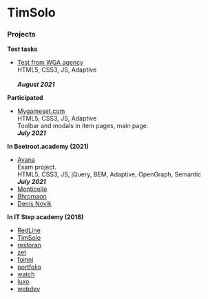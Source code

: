 # TimSolo
### Projects

<strong>Test tasks</strong>
* [Test from WGA agency](berd/)<br>
HTML5, CSS3, JS, Adaptive<br>
<br><i><b>August 2021</b></i>

<strong>Participated</strong>
* [Mygameset.com](https://mygameset.com)<br>
HTML5, CSS3, JS, Adaptive<br>
Toolbar and modals in item pages, main page.
<br><i><b>July 2021</b></i>

<strong>In Beetroot.academy (2021)</strong>
* [Avana](https://soulraise.github.io/avana/avana/)<br>
Exam project.<br>
HTML5, CSS3, JS, jQuery, BEM, Adaptive, OpenGraph, Semantic<br>
<i><b>July 2021</b></i>
* [Monticello](monticello/)
* [Bhromaon](bhromaon/)
* [Denis Novik](DenisNovik/)



<strong>In IT Step academy (2018)</strong>

* [RedLine](RedLine/)
* [TimSolo](TimSolo/)
* [restoran](Restoran/)
* [zet](ZET/)
* [foinni](Foinni/)
* [portfolio](Portfolio/)
* [watch](watch/)
* [luxo](luxo/)
* [webdev](webdev/)

